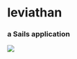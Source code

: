 # leviathan
### a Sails application

![](http://legion.ariel-networks.com/gitbucket/takamura_s/leviathan/blob/master/resource/for_readme.png?raw=true)

